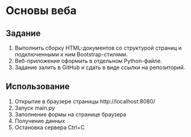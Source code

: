 # Основы веба

## Задание
1. Выполнить сборку HTML-документов со структурой страниц и подключенными к ним Bootstrap-стилями.
2. Веб-приложение оформить в отдельном Python-файле.
3. Задание залить в GitHub и сдать в виде ссылки на репозиторий.

## Использование
1. Открытие в браузере страницы http://localhost:8080/
2. Запуск main.py
3. Заполнение формы на странице браузера
4. Получение данных 
5. Остановка сервера Ctrl+C